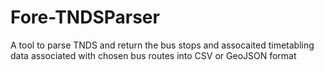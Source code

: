# Fore-TNDSParser
A tool to parse TNDS and return the bus stops and assocaited timetabling data associated with chosen bus routes into CSV or GeoJSON format
